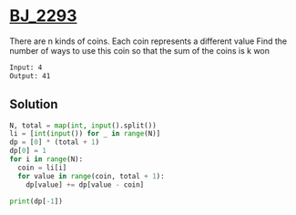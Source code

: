 # [BJ_2293](https://acmicpc.net/problem/2293)

There are n kinds of coins. Each coin represents a different value
Find the number of ways to use this coin so that the sum of the coins is k won

```txt
Input: 4
Output: 41
```

## Solution

```py
N, total = map(int, input().split())
li = [int(input()) for _ in range(N)]
dp = [0] * (total + 1)
dp[0] = 1
for i in range(N):
  coin = li[i]
  for value in range(coin, total + 1):
    dp[value] += dp[value - coin]

print(dp[-1])
```
